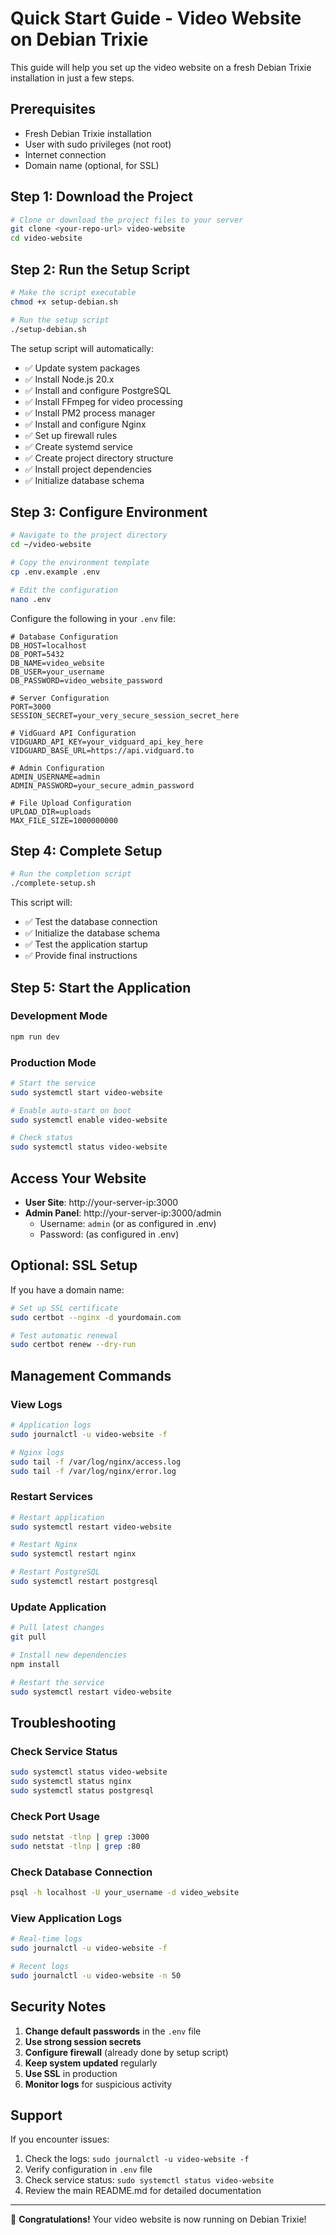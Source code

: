 # Quick Start Guide - Video Website on Debian Trixie

This guide will help you set up the video website on a fresh Debian Trixie installation in just a few steps.

## Prerequisites

- Fresh Debian Trixie installation
- User with sudo privileges (not root)
- Internet connection
- Domain name (optional, for SSL)

## Step 1: Download the Project

```bash
# Clone or download the project files to your server
git clone <your-repo-url> video-website
cd video-website
```

## Step 2: Run the Setup Script

```bash
# Make the script executable
chmod +x setup-debian.sh

# Run the setup script
./setup-debian.sh
```

The setup script will automatically:
- ✅ Update system packages
- ✅ Install Node.js 20.x
- ✅ Install and configure PostgreSQL
- ✅ Install FFmpeg for video processing
- ✅ Install PM2 process manager
- ✅ Install and configure Nginx
- ✅ Set up firewall rules
- ✅ Create systemd service
- ✅ Create project directory structure
- ✅ Install project dependencies
- ✅ Initialize database schema

## Step 3: Configure Environment

```bash
# Navigate to the project directory
cd ~/video-website

# Copy the environment template
cp .env.example .env

# Edit the configuration
nano .env
```

Configure the following in your `.env` file:

```env
# Database Configuration
DB_HOST=localhost
DB_PORT=5432
DB_NAME=video_website
DB_USER=your_username
DB_PASSWORD=video_website_password

# Server Configuration
PORT=3000
SESSION_SECRET=your_very_secure_session_secret_here

# VidGuard API Configuration
VIDGUARD_API_KEY=your_vidguard_api_key_here
VIDGUARD_BASE_URL=https://api.vidguard.to

# Admin Configuration
ADMIN_USERNAME=admin
ADMIN_PASSWORD=your_secure_admin_password

# File Upload Configuration
UPLOAD_DIR=uploads
MAX_FILE_SIZE=1000000000
```

## Step 4: Complete Setup

```bash
# Run the completion script
./complete-setup.sh
```

This script will:
- ✅ Test the database connection
- ✅ Initialize the database schema
- ✅ Test the application startup
- ✅ Provide final instructions

## Step 5: Start the Application

### Development Mode
```bash
npm run dev
```

### Production Mode
```bash
# Start the service
sudo systemctl start video-website

# Enable auto-start on boot
sudo systemctl enable video-website

# Check status
sudo systemctl status video-website
```

## Access Your Website

- **User Site**: http://your-server-ip:3000
- **Admin Panel**: http://your-server-ip:3000/admin
  - Username: `admin` (or as configured in .env)
  - Password: (as configured in .env)

## Optional: SSL Setup

If you have a domain name:

```bash
# Set up SSL certificate
sudo certbot --nginx -d yourdomain.com

# Test automatic renewal
sudo certbot renew --dry-run
```

## Management Commands

### View Logs
```bash
# Application logs
sudo journalctl -u video-website -f

# Nginx logs
sudo tail -f /var/log/nginx/access.log
sudo tail -f /var/log/nginx/error.log
```

### Restart Services
```bash
# Restart application
sudo systemctl restart video-website

# Restart Nginx
sudo systemctl restart nginx

# Restart PostgreSQL
sudo systemctl restart postgresql
```

### Update Application
```bash
# Pull latest changes
git pull

# Install new dependencies
npm install

# Restart the service
sudo systemctl restart video-website
```

## Troubleshooting

### Check Service Status
```bash
sudo systemctl status video-website
sudo systemctl status nginx
sudo systemctl status postgresql
```

### Check Port Usage
```bash
sudo netstat -tlnp | grep :3000
sudo netstat -tlnp | grep :80
```

### Check Database Connection
```bash
psql -h localhost -U your_username -d video_website
```

### View Application Logs
```bash
# Real-time logs
sudo journalctl -u video-website -f

# Recent logs
sudo journalctl -u video-website -n 50
```

## Security Notes

1. **Change default passwords** in the `.env` file
2. **Use strong session secrets**
3. **Configure firewall** (already done by setup script)
4. **Keep system updated** regularly
5. **Use SSL** in production
6. **Monitor logs** for suspicious activity

## Support

If you encounter issues:

1. Check the logs: `sudo journalctl -u video-website -f`
2. Verify configuration in `.env` file
3. Check service status: `sudo systemctl status video-website`
4. Review the main README.md for detailed documentation

---

🎉 **Congratulations!** Your video website is now running on Debian Trixie!
